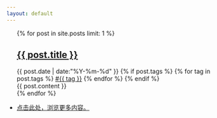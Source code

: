 ```yaml
---
layout: default
---
```


<div>
  <ul class="listing">
  {% for post in site.posts limit: 1 %}
  <article class="content">
    <section class="title">
      <h2><a href="{{ post.url }}">{{ post.title }}</a></h2>
    </section>
    <section class="meta">
    <span class="time">
      <time datetime="{{ post.date | date:"%Y-%m-%d" }}">{{ post.date | date:"%Y-%m-%d" }}</time>
    </span>
    {% if post.tags %}
    <span class="tags">
      {% for tag in post.tags %}
      <a href="/tags.html#{{ tag }}" title="{{ tag }}">#{{ tag }}</a>
      {% endfor %}
    </span>
    {% endif %}
    <!-- BEGIN this would not work on any other domain -->
    <span
      class           = 'like-wrapper'
      like-shortname  = '{{ site.disqus }}'
      like-identifier = '{{ post.guid }}'
      like-name       = '{{ post.title }}'
      like-link       = '{{ site.atom-baseurl }}{{ page.url }}'
      like-btn        = '&#xf087;'
    ></span>
    <script type="text/javascript">
      var l = document.createElement('script'); l.type = 'text/javascript'; l.async = true;
      l.src = 'http://www.like-btn.com/javascript/widget.js';
      (document.getElementsByTagName('head')[0] || document.getElementsByTagName('body')[0]).appendChild(l);
    </script>
    <!-- END this would not work on any other domain -->
    </section>
    <section class="post">
    {{ post.content }}
    </section>
    </article>
  {% endfor %}
  </ul>
  <div class="divider"></div>
  <ul class="listing main-listing">
    <li class="listing-seperator"><a href="/archive.html">点击此处，浏览更多内容。</a></li>
  </ul>
</div>
